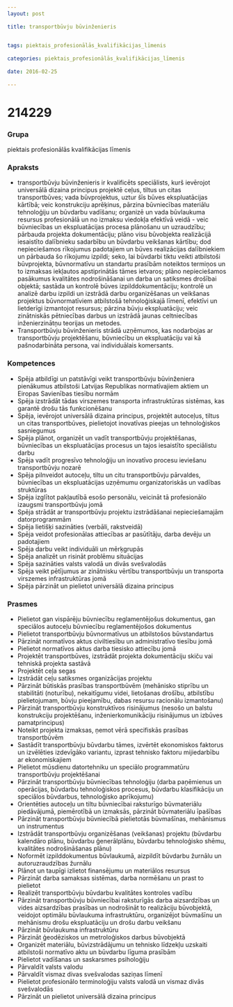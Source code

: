 ```yaml
---
layout: post
    
title: transportbūvju būvinženieris

    
tags: piektais_profesionālās_kvalifikācijas_līmenis
    
categories: piektais_profesionālās_kvalifikācijas_līmenis
    
date: 2016-02-25
    
---
```

# 214229

### Grupa
piektais profesionālās kvalifikācijas līmenis


### Apraksts

* transportbūvju būvinženieris ir kvalificēts speciālists, kurš ievērojot universālā dizaina principus projektē ceļus, tiltus un citas transportbūves; vada būvprojektus, uztur šīs būves ekspluatācijas kārtībā; veic konstrukciju aprēķinus, pārzina būvniecības materiālu tehnoloģiju un būvdarbu vadīšanu; organizē un vada būvlaukuma resursus profesionālā un no izmaksu viedokļa efektīvā veidā - veic būvniecības un ekspluatācijas procesa plānošanu un uzraudzību; pārbauda projekta dokumentāciju; plāno visu būvobjekta realizācijā iesaistīto dalībnieku sadarbību un būvdarbu veikšanas kārtību; dod nepieciešamos rīkojumus padotajiem un būves realizācijas dalībniekiem un pārbauda šo rīkojumu izpildi; seko, lai būvdarbi tiktu veikti atbilstoši būvprojekta, būvnormatīvu un standartu prasībām noteiktos termiņos un to izmaksas iekļautos apstiprinātās tāmes ietvaros; plāno nepieciešamos pasākumus kvalitātes nodrošināšanai un darba un satiksmes drošībai objektā; sastāda un kontrolē būves izpilddokumentāciju; kontrolē un analizē darbu izpildi un izstrādā darbu organizēšanas un veikšanas projektus būvnormatīviem atbilstošā tehnoloģiskajā līmenī, efektīvi un lietderīgi izmantojot resursus; pārzina būvju ekspluatāciju; veic zinātniskās pētniecības darbus un izstrādā jaunas celtniecības inženierzinātņu teorijas un metodes. 
* Transportbūvju būvinženieris strādā uzņēmumos, kas nodarbojas ar transportbūvju projektēšanu, būvniecību un ekspluatāciju vai kā pašnodarbināta persona, vai individuālais komersants. 

### Kompetences

* Spēja atbildīgi un patstāvīgi veikt transportbūvju būvinženiera pienākumus atbilstoši Latvijas Republikas normatīvajiem aktiem un Eiropas Savienības tiesību normām
* Spēja izstrādāt tādas virszemes transporta infrastruktūras sistēmas, kas garantē drošu tās funkcionēšanu
* Spēja, ievērojot universālā dizaina principus, projektēt autoceļus, tiltus un citas transportbūves, pielietojot inovatīvas pieejas un tehnoloģiskos sasniegumus
* Spēja plānot, organizēt un vadīt transportbūvju projektēšanas, būvniecības un ekspluatācijas procesus un tajos iesaistīto speciālistu darbu
* Spēja vadīt progresīvo tehnoloģiju un inovatīvo procesu ieviešanu transportbūvju nozarē
* Spēja pilnveidot autoceļu, tiltu un citu transportbūvju pārvaldes, būvniecības un ekspluatācijas uzņēmumu organizatoriskās un vadības struktūras
* Spēja izglītot pakļautībā esošo personālu, veicināt tā profesionālo izaugsmi transportbūvju jomā
* Spēja strādāt ar transportbūvju projektu izstrādāšanai nepieciešamajām datorprogrammām
* Spēja lietišķi sazināties (verbāli, rakstveidā)
* Spēja veidot profesionālas attiecības ar pasūtītāju, darba devēju un padotajiem
* Spēja darbu veikt individuāli un mērķgrupās
* Spēja analizēt un risināt problēmu situācijas
* Spēja sazināties valsts valodā un divās svešvalodās
* Spēja veikt pētījumus ar zinātnisku vērtību transportbūvju un transporta virszemes infrastruktūras jomā
* Spēja pārzināt un pielietot universālā dizaina principus

### Prasmes 
* Pielietot gan vispārēju būvniecību reglamentējošus dokumentus, gan speciālos autoceļu būvniecību reglamentējošos dokumentus
* Pielietot transportbūvju būvnormatīvus un atbilstošos būvstandartus
* Pārzināt normatīvos aktus civiltiesību un administratīvo tiesību jomā
* Pielietot normatīvos aktus darba tiesisko attiecību jomā
* Projektēt transportbūves, izstrādāt projekta dokumentāciju skiču vai tehniskā projekta sastāvā
* Projektēt ceļa segas
* Izstrādāt ceļu satiksmes organizācijas projektu
* Pārzināt būtiskās prasības transportbūvēm (mehānisko stiprību un stabilitāti (noturību), nekaitīgumu videi, lietošanas drošību, atbilstību pielietojumam, būvju pieejamību, dabas resursu racionālu izmantošanu)
* Pārzināt transportbūvju konstruktīvos risinājumus (nesošo un balstu konstrukciju projektēšanu, inženierkomunikāciju risinājumus un izbūves pamatprincipus)
* Noteikt projekta izmaksas, ņemot vērā specifiskās prasības transportbūvēm
* Sastādīt transportbūvju būvdarbu tāmes, izvērtēt ekonomiskos faktorus un izvēlēties izdevīgāko variantu, izprast tehnisko faktoru mijiedarbību ar ekonomiskajiem
* Pielietot mūsdienu datortehniku un speciālo programmatūru transportbūvju projektēšanai
* Pārzināt transportbūvju būvniecības tehnoloģiju (darba paņēmienus un operācijas, būvdarbu tehnoloģiskos procesus, būvdarbu klasifikāciju un speciālos būvdarbus, tehnoloģisko aprīkojumu)
* Orientēties autoceļu un tiltu būvniecībai raksturīgo būvmateriālu piedāvājumā, piemērotībā un izmaksās, pārzināt būvmateriālu īpašības
* Pārzināt transportbūvju būvniecībā pielietotās būvmašīnas, mehānismus un instrumentus
* Izstrādāt transportbūvju organizēšanas (veikšanas) projektu (būvdarbu kalendāro plānu, būvdarbu ģenerālplānu, būvdarbu tehnoloģisko shēmu, kvalitātes nodrošināšanas plānu)
* Noformēt izpilddokumentus būvlaukumā, aizpildīt būvdarbu žurnālu un autoruzraudzības žurnālu
* Plānot un taupīgi izlietot finansējumu un materiālos resursus
* Pārzināt darba samaksas sistēmas, darba normēšanu un prast to pielietot
* Realizēt transportbūvju būvdarbu kvalitātes kontroles vadību
* Pārzināt transportbūvju būvniecībai raksturīgās darba aizsardzības un vides aizsardzības prasības un nodrošināt to realizāciju būvobjektā, veidojot optimālu būvlaukuma infrastruktūru, organizējot būvmašīnu un mehānismu drošu ekspluatāciju un drošu darbu veikšanu
* Pārzināt būvlaukuma infrastruktūru
* Pārzināt ģeodēziskos un metroloģiskos darbus būvobjektā
* Organizēt materiālu, būvizstrādājumu un tehnisko līdzekļu uzskaiti atbilstoši normatīvo aktu un būvdarbu līguma prasībām
* Pielietot vadīšanas un saskarsmes psiholoģiju
* Pārvaldīt valsts valodu
* Pārvaldīt vismaz divas svešvalodas saziņas līmenī
* Pielietot profesionālo terminoloģiju valsts valodā un vismaz divās svešvalodās
* Pārzināt un pielietot universālā dizaina principus